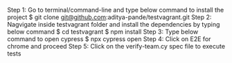 <!-- Setup Instructions -->

Step 1: Go to terminal/command-line and type below command to install the project
        $ git clone git@github.com:aditya-pande/testvagrant.git
Step 2: Nagvigate inside testvagrant folder and install the dependencies by typing below command 
        $ cd testvagrant
        $ npm install 
Step 3: Type below command to open cypress
        $ npx cypress open
Step 4: Click on E2E for chrome and proceed
Step 5: Click on the verify-team.cy spec file to execute tests
